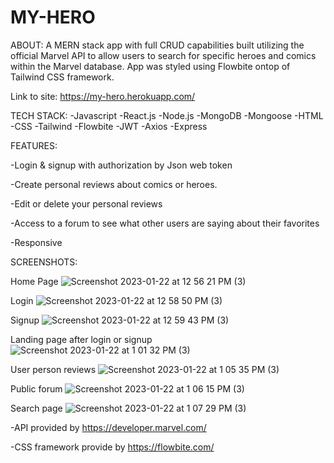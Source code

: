 # MY-HERO
ABOUT:
A MERN stack app with full CRUD capabilities built utilizing the official Marvel API to allow users to search for specific heroes and comics within the Marvel database. App was styled using Flowbite ontop of Tailwind CSS framework.

Link to site: https://my-hero.herokuapp.com/

TECH STACK:
-Javascript -React.js -Node.js -MongoDB -Mongoose -HTML -CSS -Tailwind -Flowbite -JWT -Axios -Express

FEATURES:

-Login & signup with authorization by Json web token

-Create personal reviews about comics or heroes.

-Edit or delete your personal reviews

-Access to a forum to see what other users are saying about their favorites

-Responsive

SCREENSHOTS:

Home Page
![Screenshot 2023-01-22 at 12 56 21 PM (3)](https://user-images.githubusercontent.com/114965290/213940609-d340e55d-65b3-4bd5-b4da-4f32c6b9b6cb.png)

Login
![Screenshot 2023-01-22 at 12 58 50 PM (3)](https://user-images.githubusercontent.com/114965290/213940639-ae4a6af7-6389-4b2d-93a7-aa0b260dd88e.png)

Signup
![Screenshot 2023-01-22 at 12 59 43 PM (3)](https://user-images.githubusercontent.com/114965290/213940652-de68d39c-67c1-486b-9f51-ffed19a9fe44.png)

Landing page after login or signup
![Screenshot 2023-01-22 at 1 01 32 PM (3)](https://user-images.githubusercontent.com/114965290/213940675-a0eca153-901e-4051-882f-559eca79d309.png)

User person reviews
![Screenshot 2023-01-22 at 1 05 35 PM (3)](https://user-images.githubusercontent.com/114965290/213940683-46d2b7a8-a104-49cf-ae79-4965daa9ddb0.png)

Public forum
![Screenshot 2023-01-22 at 1 06 15 PM (3)](https://user-images.githubusercontent.com/114965290/213940699-c2de5158-ca79-4eb8-a2cd-79b94b0cd7f0.png)

Search page
![Screenshot 2023-01-22 at 1 07 29 PM (3)](https://user-images.githubusercontent.com/114965290/213940711-6425c926-efe7-4ee2-a8e1-8bf2df1fa6ab.png)


-API provided by https://developer.marvel.com/

-CSS framework provide by https://flowbite.com/
